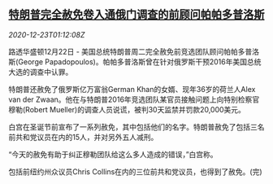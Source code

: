 <!--1608686596000-->
[特朗普完全赦免卷入通俄门调查的前顾问帕帕多普洛斯](https://cn.reuters.com/article/usa-trump-papadopoulos-russia-1223-idCNKBS28X045)
------

<div><i>2020-12-23T01:12:08Z</i></div><p>路透华盛顿12月22日 - 美国总统特朗普周二完全赦免前竞选团队顾问帕帕多普洛斯(George Papadopoulos)。帕帕多普洛斯曾在针对俄罗斯干预2016年美国总统大选的调查中认罪。</p><p>特朗普还赦免了俄罗斯亿万富翁German Khan的女婿、现年36岁的荷兰人Alex van der Zwaan。他在与特朗普2016年竞选团队某官员接触问题上向特别检察官穆勒(Robert Mueller)的调查人员说谎，被判30天监禁并罚款20,000美元。</p><p>白宫在圣诞节前宣布了一系列赦免，其中包括他们的名字。特朗普赦免了包括三名前共和党议员在内的15人，并对另外五人减刑。</p><p>“今天的赦免有助于纠正穆勒团队给这么多人造成的错误，”白宫称。</p><p>包括前纽约州众议员Chris Collins在内的三位前共和党议员，也得到了赦免。(完)</p>
